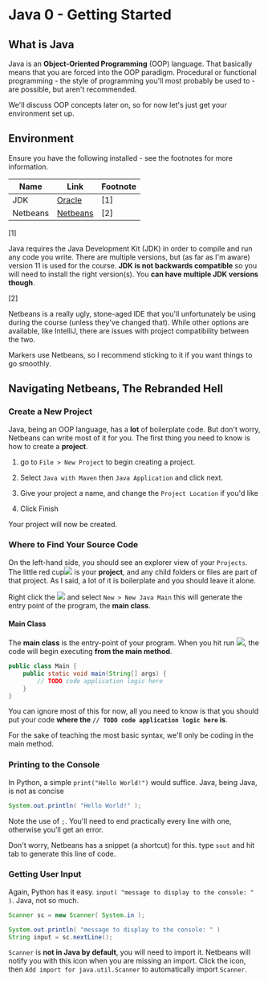 # Java 0 - Getting Started

## What is Java

Java is an **Object-Oriented Programming** (OOP) language. That basically means that you are forced into the OOP paradigm. Procedural or functional programming - the style of programming you'll most probably be used to - are possible, but aren't recommended.

We'll discuss OOP concepts later on, so for now let's just get your environment set up.

## Environment

Ensure you have the following installed - see the footnotes for more information.

| Name     | Link                                                                                      | Footnote |
| -------- | ----------------------------------------------------------------------------------------- | -------- |
| JDK      | [Oracle](https://www.oracle.com/uk/java/technologies/javase/jdk11-archive-downloads.html) | [1]      |
| Netbeans | [Netbeans](https://netbeans.apache.org/)                                                  | [2]      |

[1]

Java requires the Java Development Kit (JDK) in order to compile and run any code you write. There are multiple versions, but (as far as I'm aware) version 11 is used for the course. **JDK is not backwards compatible** so you will need to install the right version(s). You **can have multiple JDK versions though**.

[2]

Netbeans is a really ugly, stone-aged IDE that you'll unfortunately be using during the course (unless they've changed that). While other options are available, like IntelliJ, there are issues with project compatibility between the two.

Markers use Netbeans, so I recommend sticking to it if you want things to go smoothly.  

## Navigating Netbeans, The Rebranded Hell

### Create a New Project

Java, being an OOP language, has a **lot** of boilerplate code. But don't worry, Netbeans can write most of it for you. The first thing you need to know is how to create a **project**. 

1. go to `File > New Project` to begin creating a project. 

2. Select `Java with Maven` then `Java Application` and click next.

3. Give your project a name, and change the `Project Location` if you'd like

4. Click Finish

Your project will now be created.

### Where to Find Your Source Code

On the left-hand side, you should see an explorer view of your `Projects`. The little red cup![](C:\Users\Adam\AppData\Roaming\marktext\images\2022-07-30-18-50-46-image.png) is your **project**, and any child folders or files are part of that project. As I said, a lot of it is boilerplate and you should leave it alone.

Right click the ![](C:\Users\Adam\AppData\Roaming\marktext\images\2022-07-30-18-50-30-image.png) and select `New > New Java Main` this will generate the entry point of the program, the **main class**.

#### Main Class

The **main class** is the entry-point of your program. When you hit run ![](C:\Users\Adam\AppData\Roaming\marktext\images\2022-07-31-03-56-20-image.png), the code will begin executing **from the main method**.

```java
public class Main {
    public static void main(String[] args) {
        // TODO code application logic here
    }
}
```

You can ignore most of this for now, all you need to know is that you should put your code **where the `// TODO code application logic here` is**.

For the sake of teaching the most basic syntax, we'll only be coding in the main method.

### Printing to the Console

In Python, a simple `print("Hello World!")` would suffice. Java, being Java, is not as concise

```java
System.out.println( "Hello World!" );
```

Note the use of `;`. You'll need to end practically every line with one, otherwise you'll get an error.

Don't worry, Netbeans has a snippet (a shortcut) for this. type `sout` and hit tab to generate this line of code.

### Getting User Input

Again, Python has it easy. `input( "message to display to the console: " )`. Java, not so much.

```java
Scanner sc = new Scanner( System.in );

System.out.println( "message to display to the console: " )
String input = sc.nextLine();
```

`Scanner` is **not in Java by default**, you will need to import it. Netbeans will notify you with this icon when you are missing an import. Click the icon, then `Add import for java.util.Scanner` to automatically import `Scanner`.
